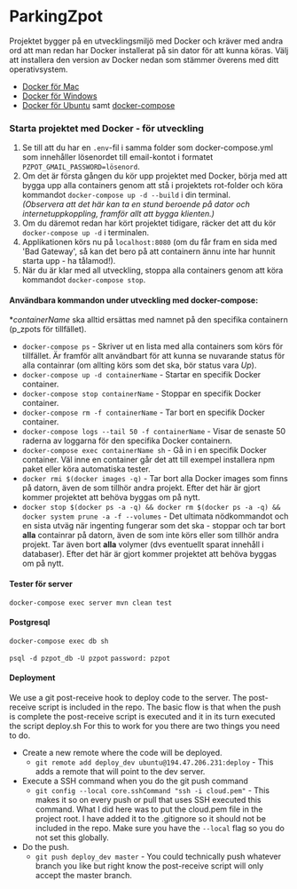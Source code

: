 # ParkingZpot

Projektet bygger på en utvecklingsmiljö med Docker och kräver med andra ord att man redan har Docker installerat på sin dator för att kunna köras. Välj att installera den version av Docker nedan som stämmer överens med ditt operativsystem.

* [Docker för Mac](https://docs.docker.com/docker-for-mac/install/#download-docker-for-mac)  
* [Docker för Windows](https://docs.docker.com/toolbox/toolbox_install_windows/)  
* [Docker för Ubuntu](https://www.docker.com/docker-ubuntu) samt [docker-compose](https://docs.docker.com/compose/install/)

### Starta projektet med Docker - för utveckling

1. Se till att du har en `.env`-fil i samma folder som docker-compose.yml som innehåller lösenordet till email-kontot i formatet `PZPOT_GMAIL_PASSWORD=lösenord`.
2. Om det är första gången du kör upp projektet med Docker, börja med att bygga upp alla containers genom att stå i projektets rot-folder och köra kommandot `docker-compose up -d --build` i din terminal.  
_(Observera att det här kan ta en stund beroende på dator och internetuppkoppling, framför allt att bygga klienten.)_
3. Om du däremot redan har kört projektet tidigare, räcker det att du kör `docker-compose up -d` i terminalen.
4. Applikationen körs nu på `localhost:8080` (om du får fram en sida med 'Bad Gateway', så kan det bero på att containern ännu inte har hunnit starta upp - ha tålamod!).
5. När du är klar med all utveckling, stoppa alla containers genom att köra kommandot `docker-compose stop`.


#### Användbara kommandon under utveckling med docker-compose:

*_containerName_ ska alltid ersättas med namnet på den specifika containern (p_zpots för tillfället).

* `docker-compose ps` - Skriver ut en lista med alla containers som körs för tillfället. Är framför allt användbart för att kunna se nuvarande status för alla containrar (om allting körs som det ska, bör status vara _Up_).
* `docker-compose up -d containerName` - Startar en specifik Docker container.
* `docker-compose stop containerName` - Stoppar en specifik Docker container.
* `docker-compose rm -f containerName` - Tar bort en specifik Docker container.
* `docker-compose logs --tail 50 -f containerName` - Visar de senaste 50 raderna av loggarna för den specifika Docker containern.
* `docker-compose exec containerName sh` - Gå in i en specifik Docker container. Väl inne en container går det att till exempel installera npm paket eller köra automatiska tester.
* `docker rmi $(docker images -q)` - Tar bort alla Docker images som finns på datorn, även de som tillhör andra projekt. Efter det här är gjort kommer projektet att behöva byggas om på nytt.
* `docker stop $(docker ps -a -q) && docker rm $(docker ps -a -q) && docker system prune -a -f --volumes` - Det ultimata nödkommandot och en sista utväg när ingenting fungerar som det ska - stoppar och tar bort **alla** containrar på datorn, även de som inte körs eller som tillhör andra projekt. Tar även bort **alla** volymer (dvs eventuellt sparat innehåll i databaser). Efter det här är gjort kommer projektet att behöva byggas om på nytt.

#### Tester för server
`docker-compose exec server mvn clean test`

#### Postgresql

`docker-compose exec db sh`

`psql -d pzpot_db -U pzpot`
`password: pzpot`


#### Deployment
We use a git post-receive hook to deploy code to the server. The post-receive script is included in the repo. The basic flow is that when the push is complete the post-receive script is executed and it in its turn executed the script deploy.sh For this to work for you there are two things you need to do. 
* Create a new remote where the code will be deployed.
    - `git remote add deploy_dev ubuntu@194.47.206.231:deploy` - This adds a remote that will point to the dev server.
* Execute a SSH command when you do the git push command
    - `git config --local core.sshCommand "ssh -i cloud.pem"` - This makes it so on every push or pull that uses SSH executed this command.
    What I did here was to put the cloud.pem file in the project root. I have added it to the .gitignore so it should not be included in the repo. Make sure you have the `--local` flag so you do not set this globally.
* Do the push.
    - `git push deploy_dev master` - You could technically push whatever branch you like but right know the post-receive script will only accept the master branch.
